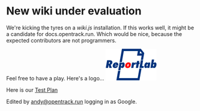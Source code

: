 <!-- TITLE: Home -->
<!-- SUBTITLE: A quick summary of Home -->

# New wiki under evaluation
We're kicking the tyres on a *wiki.js* installation.  If this works well, it might be a candidate for docs.opentrack.run.   Which would be nice, because the expected contributors are not programmers.

Feel free to have a play.  Here's a logo...
![Rl Logo](/uploads/rl-logo.png "Rl Logo")

Here is our [Test Plan](test-plan)

Edited by andy@opentrack.run logging in as Google.
